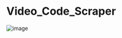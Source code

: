 # Video_Code_Scraper
![image](https://user-images.githubusercontent.com/75189508/183461452-fc8cc52d-c48f-43af-a5ea-3c22c25eeac4.png)
